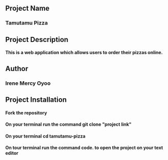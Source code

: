 ##  Project Name
### Tamutamu Pizza

## Project Description
#### This is a web application which allows users to order their pizzas online.

## Author
### Irene Mercy Oyoo

## Project Installation
#### Fork the repository
#### On your terminal run the command git clone "project link"
#### On your terminal  cd tamutamu-pizza
#### On tour terminal run the command code. to open the project on your text editor

